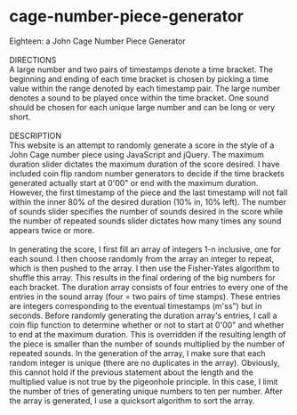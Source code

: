 # cage-number-piece-generator
Eighteen: a John Cage Number Piece Generator
<br><br>
DIRECTIONS<br>
A large number and two pairs of timestamps denote a time bracket. The beginning and ending of each time bracket is chosen by picking a time value within the range denoted by each timestamp pair. The large number denotes a sound to be played once within the time bracket. One sound should be chosen for each unique large number and can be long or very short.<br><br>
DESCRIPTION<br>
This website is an attempt to randomly generate a score in the style of a John Cage number piece using JavaScript and jQuery. The maximum duration slider dictates the maximum duration of the score desired. I have included coin flip random number generators to decide if the time brackets generated actually start at 0'00" or end with the maximum duration. However, the first timestamp of the piece and the last timestamp will not fall within the inner 80% of the desired duration (10% in, 10% left). The number of sounds slider specifies the number of sounds desired in the score while the number of repeated sounds slider dictates how many times any sound appears twice or more. <br> <br>
	In generating the score, I first fill an array of integers 1-n inclusive, one for each sound. I then choose randomly from the array an integer to repeat, which is then pushed to the array. I then use the Fisher-Yates algorithm to shuffle this array. This results in the final ordering of the big numbers for each bracket. The duration array consists of four entries to every one of the entries in the sound array (four = two pairs of time stamps). These entries are integers corresponding to the eventual timestamps (m'ss") but in seconds. Before randomly generating the duration array's entries, I call a coin flip function to determine whether or not to start at 0'00" and whether to end at the maximum duration. This is overridden if the resulting length of the piece is smaller than the number of sounds multiplied by the number of repeated sounds. In the generation of the array, I make sure that each random integer is unique (there are no duplicates in the array). Obviously, this cannot hold if the previous statement about the length and the multiplied value is not true by the pigeonhole principle. In this case, I limit the number of tries of generating unique numbers to ten per number. After the array is generated, I use a quicksort algorithm to sort the array.<br><br>


